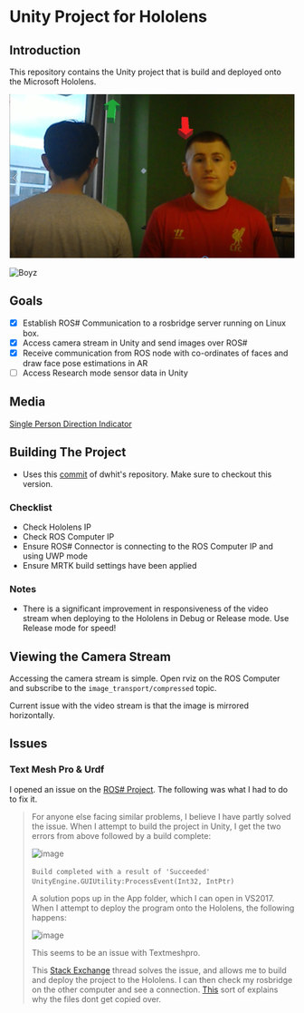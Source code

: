 # Unity Project for Hololens

## Introduction

This repository contains the Unity project that is build and deployed onto the Microsoft Hololens.

![AufarAndTom](https://raw.githubusercontent.com/alaksana96/fyp_hololens_unity/master/Media/aufarandtom.png?token=AEH2N7OIWYLCCQD5TABNS2S47V3PG "Aufar And Tom :)")

![Boyz](https://raw.githubusercontent.com/alaksana96/fyp_hololens_unity/master/Media/arrowid.gif "Boys in the lab")
## Goals

* [x] Establish ROS# Communication to a rosbridge server running on Linux box.
* [x] Access camera stream in Unity and send images over ROS#
* [x] Receive communication from ROS node with co-ordinates of faces and draw face pose estimations in AR
* [ ] Access Research mode sensor data in Unity

## Media
[Single Person Direction Indicator](https://www.youtube.com/watch?v=IjQO026pxQg&feature=youtu.be)

## Building The Project

* Uses this [commit](https://github.com/dwhit/ros-sharp/commit/dc55bbae2bb04b946234f969d634a24ba11959af) of dwhit's repository. Make sure to checkout this version.

### Checklist

* Check Hololens IP
* Check ROS Computer IP
* Ensure ROS# Connector is connecting to the ROS Computer IP and using UWP mode
* Ensure MRTK build settings have been applied

### Notes

* There is a significant improvement in responsiveness of the video stream when deploying to the Hololens in Debug or Release mode. Use Release mode for speed!

## Viewing the Camera Stream

Accessing the camera stream is simple. Open rviz on the ROS Computer and subscribe to the `image_transport/compressed` topic.

Current issue with the video stream is that the image is mirrored horizontally.


## Issues

### Text Mesh Pro & Urdf

I opened an issue on the [ROS# Project](https://github.com/siemens/ros-sharp/issues/193). The following was what I had to do to fix it.

>For anyone else facing similar problems, I believe I have partly solved the issue. When I attempt to build the project in Unity, I get the two errors from above followed by a build complete:
>
>![image](https://user-images.githubusercontent.com/17803005/56287900-7b28f500-6115-11e9-8923-b3eba96c8d61.png)
>
>`Build completed with a result of 'Succeeded' UnityEngine.GUIUtility:ProcessEvent(Int32, IntPtr)`
>
>A solution pops up in the App folder, which I can open in VS2017. When I attempt to deploy the program onto the Hololens, the following happens:
>
>![image](https://user-images.githubusercontent.com/17803005/56287626-cb538780-6114-11e9-95f3-c7ee97ca2d19.png)
>
>This seems to be an issue with Textmeshpro.
>
>This [Stack Exchange](https://gamedev.stackexchange.com/questions/162445/upgrade-to-unity-2018-2-2f1-resulting-in-missing-file-errors-from-visual-studio) thread solves the issue, and allows me to build and deploy the project to the Hololens. I can then check my rosbridge on the other computer and see a connection. [This](https://answers.unity.com/questions/1529584/cant-use-namespace-tmpro-with-the-textmeshpro-pack.html) sort of explains why the files dont get copied over.